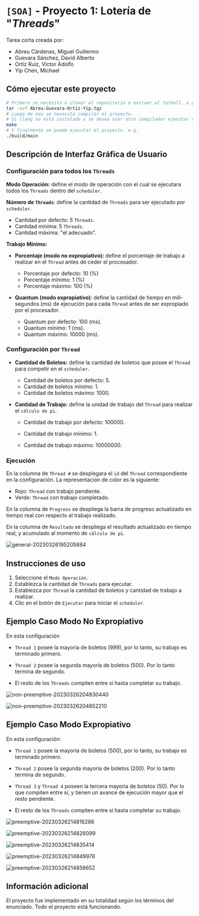 # `[SOA]` - Proyecto 1: Lotería de "*Threads*"

Tarea corta creada por:

- Abreu Cárdenas, Miguel Guillermo
- Guevara Sánchez, David Alberto
- Ortíz Ruiz, Victor Adolfo
- Yip Chen, Michael

## Cómo ejecutar este proyecto

```sh
# Primero se necesita o clonar el repositorio o extraer el tarball. e.g.
tar -xvf Abreu-Guevara-Ortiz-Yip.tgz
# Luego de eso se necesita compilar el proyecto.
# Si clang no está instalado o se desea usar otro compilador ejecutar como: make CC=gcc
make
# Y finalmente se puede ejecutar el proyecto. e.g.
./build/main
```

## Descripción de Interfaz Gráfica de Usuario

### **Configuración para todos los `Threads`**

**Modo Operación:** define el modo de operación con el cual se ejecutara todos los `Threads` dentro del `scheduler`.

**Número de `Threads`**: define la cantidad de `Threads` para ser ejecutado por `scheduler`.

- Cantidad por defecto: 5 `Threads`.
- Cantidad mínima: 5 `Threads`.
- Cantidad máxima: "el adecuado".

**Trabajo Mínimo:**

- **Porcentaje (modo no expropiativo):** define el porcentaje de trabajo a realizar en el `Thread` antes de ceder el procesador. 
  - Porcentaje por defecto: 10 (%)
  - Porcentaje mínimo: 1 (%)
  - Porcentaje máximo: 100 (%)

- **Quantum (modo expropiativo)**: define la cantidad de tiempo en mili-segundos (ms) de ejecución para cada `Thread` antes de ser expropiado por el procesador.
  - Quantum por defecto: 100 (ms).
  - Quantum mínimo: 1 (ms).
  - Quantum máximo: 10000 (ms).

### **Configuración por `Thread`**

- **Cantidad de Boletos:** define la cantidad de boletos que posee el `Thread` para competir en el `scheduler`.

  - Cantidad de boletos por defecto: 5.
  - Cantidad de boletos mínimo: 1.
  - Cantidad de boletos máximo: 1000.

- **Cantidad de Trabajo:** define la unidad de trabajo del `Thread` para realizar el `cálculo de pi`.

  - Cantidad de trabajo por defecto: 100000.

  - Cantidad de trabajo mínimo: 1.

  - Cantidad de trabajo máximo: 10000000.

### Ejecución

En la columna de `Thread #` se desplegara el `id` del `Thread` correspondiente en la configuración. La representación de color es la siguiente:

- Rojo: `Thread` con trabajo pendiente.
- Verde: `Thread` con trabajo completado.

En la columna de `Progreso` se despliega la barra de progreso actualizado en tiempo real con respecto al trabajo realizado.

En la columna de `Resultado` se despliega el resultado actualizado en tiempo real, y acumulado al momento de `cálculo de pi`.

![general-20230326195205884](https://user-images.githubusercontent.com/52944834/227838770-310ad4a0-ecb7-4c38-963d-ab25c9df41f8.png)

## Instrucciones de uso

1. Seleccione el `Modo Operación`.
2. Establezca la cantidad de `Threads` para ejecutar.
3. Establezca por `Thread` la cantidad de boletos y cantidad de trabajo a realizar.
4. Clic en el botón de `Ejecutar` para iniciar el `scheduler`.

## Ejemplo Caso Modo No Expropiativo

En esta configuración 

- `Thread 1` posee la mayoría de boletos (999), por lo tanto, su trabajo es terminado primero.

- `Thread 2` posee la segunda mayoría de boletos (500). Por lo tanto termina de segundo.
- El resto de los `Threads` compiten entre sí hasta completar su trabajo.

![non-preemptive-20230326204830440](https://user-images.githubusercontent.com/52944834/227838774-c88b6b05-eba3-4d21-909a-39cd6ae36b15.png)

![non-preemptive-20230326204852210](https://user-images.githubusercontent.com/52944834/227838775-0207bdd7-2a32-4a8e-ae8a-6e44a3eee82c.png)



## Ejemplo Caso Modo Expropiativo

En esta configuración:

- `Thread 1` posee la mayoría de boletos (500), por lo tanto, su trabajo es terminado primero. 

- `Thread 2` posee la segunda mayoría de boletos (200). Por lo tanto termina de segundo.
- `Thread 3` y `Thread 4` poseen la tercera mayoría de boletos (50). Por lo que compiten entre sí, y tienen un avance de ejecución mayor que el resto pendiente.
- El resto de los `Threads` compiten entre sí hasta completar su trabajo.

![preemptive-20230326214816286](https://user-images.githubusercontent.com/52944834/227838780-053cc419-7458-4775-b2e8-fcbfa23dab79.png)

![preemptive-20230326214826099](https://user-images.githubusercontent.com/52944834/227838781-b7fd5198-92c1-489d-bbdd-0c373470be7c.png)

![preemptive-20230326214835414](https://user-images.githubusercontent.com/52944834/227838782-2d8f9e7d-10a1-4881-a0ee-5512c88a8f98.png)

![preemptive-20230326214849978](https://user-images.githubusercontent.com/52944834/227838784-c24efb23-23e3-4d57-b6d8-bc5515ff0768.png)

![preemptive-20230326214858652](https://user-images.githubusercontent.com/52944834/227838785-b8a5c9f7-beae-45a7-b105-a74621c97434.png)

## Información adicional

El proyecto fue implementado en su totalidad según los términos del enunciado. Todo el proyecto está funcionando.
